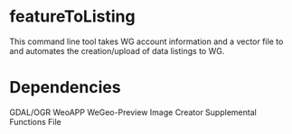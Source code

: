 featureToListing
================

This command line tool takes WG account information and a vector file to and automates the creation/upload of data listings to WG.

Dependencies
================
GDAL/OGR
WeoAPP
WeGeo-Preview Image Creator
Supplemental Functions File